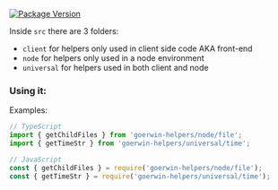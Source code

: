 [![Package Version](https://img.shields.io/npm/v/goerwin-helpers.svg)](https://www.npmjs.com/package/goerwin-helpers)

Inside `src` there are 3 folders:

- `client` for helpers only used in client side code AKA front-end
- `node` for helpers only used in a node environment
- `universal` for helpers used in both client and node

### Using it:

Examples:

```js
// TypeScript
import { getChildFiles } from 'goerwin-helpers/node/file';
import { getTimeStr } from 'goerwin-helpers/universal/time';

// JavaScript
const { getChildFiles } = require('goerwin-helpers/node/file');
const { getTimeStr } = require('goerwin-helpers/universal/time');
```
